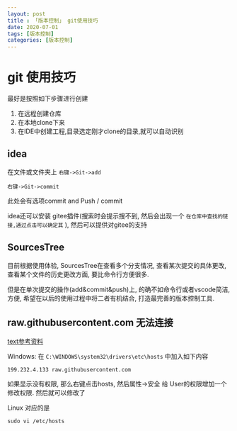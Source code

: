 ```yaml
---
layout: post
title : 「版本控制」 git使用技巧
date: 2020-07-01
tags: [版本控制]
categories: [版本控制]
---
```


# git 使用技巧

最好是按照如下步骤进行创建

1. 在远程创建仓库
2. 在本地clone下来
3. 在IDE中创建工程,目录选定刚才clone的目录,就可以自动识别

## idea

在文件或文件夹上
 `右键->Git->add`

 `右键->Git->commit`

此处会有选项commit and Push / commit

idea还可以安装 gitee插件(搜索时会提示搜不到, 然后会出现一个 `在仓库中查找的链接,通过点击可以确定其` ), 然后可以提供对gitee的支持

## SourcesTree

目前根据使用体验, SourcesTree在查看多个分支情况, 查看某次提交的具体更改, 查看某个文件的历史更改方面, 要比命令行方便很多.

但是在单次提交的操作(add&commit&push)上, 的确不如命令行或者vscode简洁, 方便, 希望在以后的使用过程中将二者有机结合, 打造最完善的版本控制工具.

## raw.githubusercontent.com 无法连接

[text参考资料](https://www.ioiox.com/archives/62.html)

Windows:
在 `C:\WINDOWS\system32\drivers\etc\hosts` 中加入如下内容

``` BASH
199.232.4.133 raw.githubusercontent.com
```

如果显示没有权限, 那么右键点击hosts, 然后属性->安全 给
User的权限增加一个修改权限. 然后就可以修改了

Linux 对应的是 

``` shell
sudo vi /etc/hosts
```
